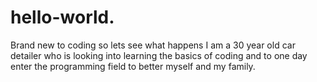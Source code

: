 # hello-world.
Brand new to coding so lets see what happens
I am a 30 year old car detailer who is looking into learning the basics of coding and to one day enter the programming field to better myself and my family. 
